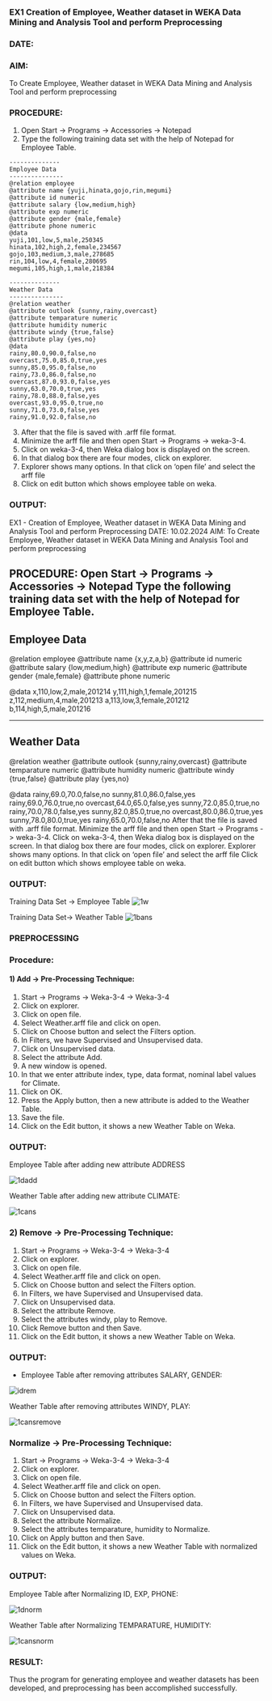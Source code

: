 ### EX1 Creation of Employee, Weather dataset in WEKA Data Mining and Analysis Tool and perform Preprocessing
### DATE: 
### AIM: 
  To Create Employee, Weather dataset in WEKA Data Mining and Analysis Tool and perform preprocessing
### PROCEDURE: 
1) Open Start -> Programs -> Accessories -> Notepad
2) Type the following training data set with the help of Notepad for Employee Table.

```
--------------
Employee Data
---------------
@relation employee 
@attribute name {yuji,hinata,gojo,rin,megumi} 
@attribute id numeric
@attribute salary {low,medium,high} 
@attribute exp numeric
@attribute gender {male,female} 
@attribute phone numeric
@data 
yuji,101,low,5,male,250345 
hinata,102,high,2,female,234567
gojo,103,medium,3,male,278685
rin,104,low,4,female,280695
megumi,105,high,1,male,218384

--------------
Weather Data
---------------
@relation weather
@attribute outlook {sunny,rainy,overcast} 
@attribute temparature numeric 
@attribute humidity numeric
@attribute windy {true,false} 
@attribute play {yes,no}
@data 
rainy,80.0,90.0,false,no 
overcast,75.0,85.0,true,yes
sunny,85.0,95.0,false,no
rainy,73.0,86.0,false,no 
overcast,87.0,93.0,false,yes 
sunny,63.0,70.0,true,yes 
rainy,78.0,88.0,false,yes 
overcast,93.0,95.0,true,no
sunny,71.0,73.0,false,yes 
rainy,91.0,92.0,false,no

```
3) After that the file is saved with .arff file format.
4) Minimize the arff file and then open Start -> Programs -> weka-3-4.
5) Click on weka-3-4, then Weka dialog box is displayed on the screen.
6) In that dialog box there are four modes, click on explorer.
7) Explorer shows many options. In that click on ‘open file’ and select the arff file
8) Click on edit button which shows employee table on weka.

### OUTPUT:
EX1 - Creation of Employee, Weather dataset in WEKA Data Mining and Analysis Tool and perform Preprocessing
DATE: 10.02.2024
AIM:
To Create Employee, Weather dataset in WEKA Data Mining and Analysis Tool and perform preprocessing

PROCEDURE:
Open Start -> Programs -> Accessories -> Notepad
Type the following training data set with the help of Notepad for Employee Table.
--------------
Employee Data
---------------
@relation employee 
@attribute name {x,y,z,a,b} 
@attribute id numeric
@attribute salary {low,medium,high} 
@attribute exp numeric
@attribute gender {male,female} 
@attribute phone numeric

@data 
x,110,low,2,male,201214
y,111,high,1,female,201215
z,112,medium,4,male,201213 
a,113,low,3,female,201212 
b,114,high,5,male,201216

--------------
Weather Data
---------------
@relation weather
@attribute outlook {sunny,rainy,overcast} 
@attribute temparature numeric 
@attribute humidity numeric
@attribute windy {true,false} 
@attribute play {yes,no}

@data 
rainy,69.0,70.0,false,no
sunny,81.0,86.0,false,yes 
rainy,69.0,76.0,true,no 
overcast,64.0,65.0,false,yes 
sunny,72.0,85.0,true,no 
rainy,70.0,78.0,false,yes 
sunny,82.0,85.0,true,no
overcast,80.0,86.0,true,yes
sunny,78.0,80.0,true,yes 
rainy,65.0,70.0,false,no 
After that the file is saved with .arff file format.
Minimize the arff file and then open Start -> Programs -> weka-3-4.
Click on weka-3-4, then Weka dialog box is displayed on the screen.
In that dialog box there are four modes, click on explorer.
Explorer shows many options. In that click on ‘open file’ and select the arff file
Click on edit button which shows employee table on weka.

### OUTPUT:
Training Data Set -> Employee Table
![1w](https://github.com/Lakshmipriya-P-AI/WDM_EXP1/assets/93427923/36a6b9fd-2a1c-47f1-9be5-de254ab3464c)

Training Data Set-> Weather Table
![1bans](https://github.com/Lakshmipriya-P-AI/WDM_EXP1/assets/93427923/9734a866-1042-4af1-b988-979b15347284)


### PREPROCESSING
### Procedure:
#### 1) Add -> Pre-Processing Technique:
1) Start -> Programs -> Weka-3-4 -> Weka-3-4
2) Click on explorer.
3) Click on open file.
4) Select Weather.arff file and click on open.
5) Click on Choose button and select the Filters option.
6) In Filters, we have Supervised and Unsupervised data.
7) Click on Unsupervised data.
8) Select the attribute Add.
9) A new window is opened.
10) In that we enter attribute index, type, data format, nominal label values for Climate.
11) Click on OK.
12) Press the Apply button, then a new attribute is added to the Weather Table.
13) Save the file.
14) Click on the Edit button, it shows a new Weather Table on Weka.

### OUTPUT:
Employee Table after adding new attribute ADDRESS

![1dadd](https://github.com/Lakshmipriya-P-AI/WDM_EXP1/assets/93427923/44a05854-ace9-4d13-befd-ab36a8ff47a6)

Weather Table after adding new attribute CLIMATE:

![1cans](https://github.com/Lakshmipriya-P-AI/WDM_EXP1/assets/93427923/5cb982d1-2e6f-4bed-8e1b-553099666eda)

### 2) Remove -> Pre-Processing Technique:

1) Start -> Programs -> Weka-3-4 -> Weka-3-4
2) Click on explorer.
3) Click on open file.
4) Select Weather.arff file and click on open.
5) Click on Choose button and select the Filters option.
6) In Filters, we have Supervised and Unsupervised data.
7) Click on Unsupervised data.
8) Select the attribute Remove.
9) Select the attributes windy, play to Remove.
10) Click Remove button and then Save.
11) Click on the Edit button, it shows a new Weather Table on Weka.

### OUTPUT:
* Employee Table after removing attributes SALARY, GENDER:

![idrem](https://github.com/Lakshmipriya-P-AI/WDM_EXP1/assets/93427923/19a03555-080c-4fd0-8853-55aca05e7fe2)

Weather Table after removing attributes WINDY, PLAY:

![1cansremove](https://github.com/Lakshmipriya-P-AI/WDM_EXP1/assets/93427923/e41d7202-15eb-4ad2-9cfb-bb691a956bb8)

### Normalize -> Pre-Processing Technique:

1) Start -> Programs -> Weka-3-4 -> Weka-3-4
2) Click on explorer.
3) Click on open file.
4) Select Weather.arff file and click on open.
5) Click on Choose button and select the Filters option.
6) In Filters, we have Supervised and Unsupervised data.
7) Click on Unsupervised data.
8) Select the attribute Normalize.
9) Select the attributes temparature, humidity to Normalize.
10) Click on Apply button and then Save.
11) Click on the Edit button, it shows a new Weather Table with normalized values on Weka.

### OUTPUT:

Employee Table after Normalizing ID, EXP, PHONE:

![1dnorm](https://github.com/Lakshmipriya-P-AI/WDM_EXP1/assets/93427923/48a8fa21-451f-49dc-b21d-36e35e9f32a1)

Weather Table after Normalizing TEMPARATURE, HUMIDITY:

![1cansnorm](https://github.com/Lakshmipriya-P-AI/WDM_EXP1/assets/93427923/97c1c104-aec2-4d9d-a5ab-3709e22a0e72)

### RESULT: 
  Thus the program for generating employee and weather datasets has been developed, and preprocessing has been accomplished successfully.
